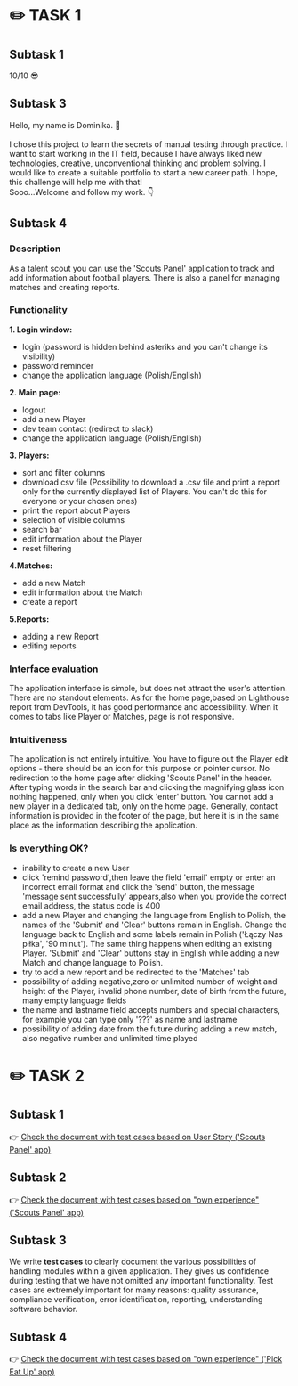 # :pencil2: TASK 1 
## Subtask 1
10/10 :sunglasses:
## Subtask 3
Hello, my name is Dominika. :wave:\
\
I chose this project to learn the secrets of manual testing through practice. I want to start working in the IT field, because I have always liked new technologies, creative, unconventional thinking and problem solving.
I would like to create a suitable portfolio to start a new career path. I hope, this challenge will help me with that!\
Sooo...Welcome and follow my work. :point_down:
## Subtask 4
### Description
As a talent scout you can use the 'Scouts Panel' application to track and add information about football players. There is also a panel for managing matches and creating reports.
### Functionality
**1. Login window:**
- login (password is hidden behind asteriks and you can't change its visibility)
- password reminder
- change the application language (Polish/English)
  
**2. Main page:**
- logout
- add a new Player
- dev team contact (redirect to slack)
- change the application language (Polish/English)

**3. Players:**
- sort and filter columns
- download csv file (Possibility to download a .csv file and print a report only for the currently displayed list of Players. You can't do this for everyone or your chosen ones)
- print the report about Players
- selection of visible columns
- search bar
- edit information about the Player
- reset filtering

**4.Matches:**
- add a new Match
- edit information about the Match
- create a report

**5.Reports:**
- adding a new Report
- editing reports

### Interface evaluation
The application interface is simple, but does not attract the user's attention. There are no standout elements. As for the home page,based on Lighthouse report from DevTools, it has good performance and accessibility. When it comes to tabs like Player or Matches, page is not responsive.

### Intuitiveness
The application is not entirely intuitive. You have to figure out the Player edit options - there should be an icon for this purpose or pointer cursor.
No redirection to the home page after clicking 'Scouts Panel' in the header.
After typing words in the search bar and clicking the magnifying glass icon nothing happened, only when you click 'enter' button.
You cannot add a new player in a dedicated tab, only on the home page.
Generally, contact information is provided in the footer of the page, but here it is in the same place as the information describing the application. 

### Is everything OK?
* inability to create a new User
* click 'remind password',then leave the field 'email' empty or enter an incorrect email format and click the 'send' button, the message 'message sent successfully' appears,also when you provide the correct email address, the status code is 400
* add a new Player and changing the language from English to Polish, the names of the 'Submit' and 'Clear' buttons remain in English. Change the language back to English and some labels remain in Polish ('Łączy Nas piłka', '90 minut'). The same thing happens when editing an existing Player. 'Submit' and 'Clear' buttons stay in English while adding a new Match and change language to Polish.
* try to add a new report and be redirected to the 'Matches' tab
* possibility of adding negative,zero or unlimited number of weight and height of the Player, invalid phone number, date of birth from the future, many empty language fields
* the name and lastname field accepts numbers and special characters, for example you can type only '???' as name and lastname
* possibility of adding date from the future during adding a new match, also negative number and unlimited time played

# :pencil2: TASK 2
## Subtask 1
:point_right: [Check the document with test cases based on User Story ('Scouts Panel' app)](https://docs.google.com/spreadsheets/d/1JGg9uS7v3NDC_WYtkTtfBaefP9C-ARCKsDIYsF6J02U/edit?usp=drive_link)
## Subtask 2
:point_right: [Check the document with test cases based on "own experience" ('Scouts Panel' app)](https://docs.google.com/spreadsheets/d/1nNLI9MonP90easj0mgYLymLPnwAG2i-kftSs5grTijE/edit?usp=drive_link)
## Subtask 3
We write **test cases** to clearly document the various possibilities of handling modules within a given application. They gives us confidence during testing that we have not omitted any important functionality. Test cases are extremely important for many reasons: quality assurance, compliance verification, error identification, reporting, understanding software behavior.
## Subtask 4
:point_right: [Check the document with test cases based on "own experience" ('Pick Eat Up' app)](https://docs.google.com/spreadsheets/d/1yuKN49691dh2n0CElP1xA_3VRpGSM08heX2H4KZnGeg/edit?usp=drive_link)





  
